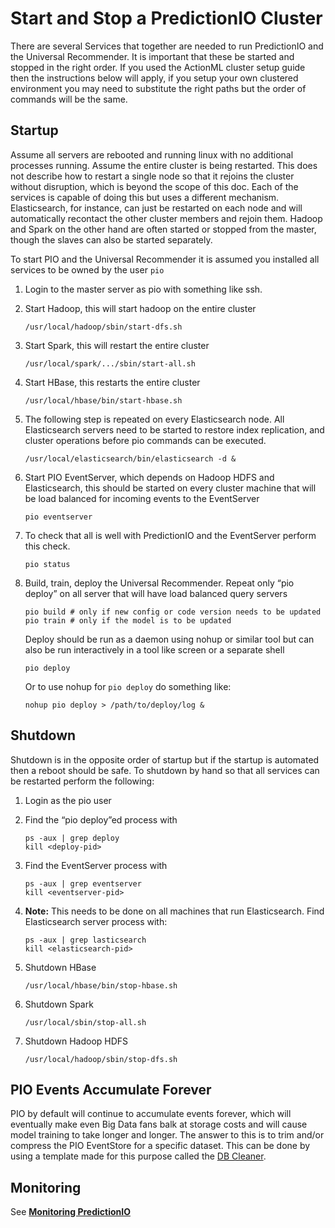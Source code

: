 # Start and Stop a PredictionIO Cluster

There are several Services that together are needed to run PredictionIO and the Universal Recommender. It is important that these be started and stopped in the right order. If you used the ActionML cluster setup guide then the instructions below will apply, if you setup your own clustered environment you may need to substitute the right paths but the order of commands will be the same.

## Startup
Assume all servers are rebooted and running linux with no additional processes running. Assume the entire cluster is being restarted. This does not describe how to restart a single node so that it rejoins the cluster without disruption, which is beyond the scope of this doc. Each of the services is capable of doing this but uses a different mechanism. Elasticsearch, for instance, can just be restarted on each node and will automatically recontact the other cluster members and rejoin them. Hadoop and Spark on the other hand are often started or stopped from the master, though the slaves can also be started separately.

To start PIO and the Universal Recommender it is assumed you installed all services to be owned by the user `pio`

 1. Login to the master server as pio with something like ssh.
 1. Start Hadoop, this will start hadoop on the entire cluster

    ```
    /usr/local/hadoop/sbin/start-dfs.sh
    ```
 
 1. Start Spark, this will restart the entire cluster

    ```
    /usr/local/spark/.../sbin/start-all.sh
    ```
 
 1. Start HBase, this restarts the entire cluster

    ```
    /usr/local/hbase/bin/start-hbase.sh
    ```
 
 1. The following step is repeated on every Elasticsearch node. All Elasticsearch servers need to be started to restore index replication, and cluster operations before pio commands can be executed.

    ```
    /usr/local/elasticsearch/bin/elasticsearch -d &
    ```

 1. Start PIO EventServer, which depends on Hadoop HDFS and Elasticsearch, this should be started on every cluster machine that will be load balanced for incoming events to the EventServer

    ```
    pio eventserver
    ```

 1. To check that all is well with PredictionIO and the EventServer perform this check.
 
    ```
    pio status 
    ```
 
 1. Build, train, deploy the Universal Recommender. Repeat only “pio deploy” on all server that will have load balanced query servers 

    ```cd /home/pio/universal # or wherever the correct engine.json is
    pio build # only if new config or code version needs to be updated
    pio train # only if the model is to be updated
    ```
	    
	Deploy should be run as a daemon using nohup or similar tool but can also be run interactively in a tool like screen or a separate shell
	    
    ```
    pio deploy
    ```
	
	Or to use nohup for `pio deploy` do something like:

    ```
    nohup pio deploy > /path/to/deploy/log &
    ```
    
## Shutdown

Shutdown is in the opposite order of startup but if the startup is automated then a reboot should be safe. To shutdown by hand so that all services can be restarted perform the following:

 1. Login as the pio user

 1. Find the “pio deploy”ed process with 
    
    ```
    ps -aux | grep deploy
    kill <deploy-pid>
    ```

 1. Find the EventServer process with 

    ```
    ps -aux | grep eventserver
    kill <eventserver-pid>
    ```
    
 1. **Note:** This needs to be done on all machines that run Elasticsearch. Find Elasticsearch server process with:
 
    ```
    ps -aux | grep lasticsearch
    kill <elasticsearch-pid>
    ```

 1. Shutdown HBase

    ```
    /usr/local/hbase/bin/stop-hbase.sh
    ```

 1. Shutdown Spark

    ```
    /usr/local/sbin/stop-all.sh
    ```

 1. Shutdown Hadoop HDFS

    ```
    /usr/local/hadoop/sbin/stop-dfs.sh
    ```

## PIO Events Accumulate Forever

PIO by default will continue to accumulate events forever, which will eventually make even Big Data fans balk at storage costs and will cause model training to take longer and longer. The answer to this is to trim and/or compress the PIO EventStore for a specific dataset. This can be done by using a template made for this purpose called the [DB Cleaner](/docs/db_cleaner_template).

## Monitoring

See [**Monitoring PredictionIO**](/docs/pio_monitoring)
